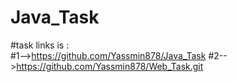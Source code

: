 # Java_Task
#task links is :<br>
#1-->https://github.com/Yassmin878/Java_Task
#2-->https://github.com/Yassmin878/Web_Task.git
